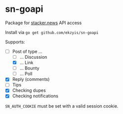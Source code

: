 # sn-goapi

Package for [stacker.news](https://stacker.news) API access

Install via `go get github.com/ekzyis/sn-goapi`

Supports:

- [ ] Post of type ...
  - [ ] ... Discussion
  - [x] ... Link
  - [ ] ... Bounty
  - [ ] ... Poll
- [x] Reply (comments)
- [ ] Tips
- [x] Checking dupes
- [x] Checking notifications

`SN_AUTH_COOKIE` must be set with a valid session cookie.
